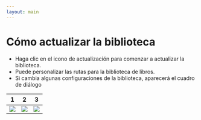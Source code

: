 ```yaml
---
layout: main
---
```


# Cómo actualizar la biblioteca

* Haga clic en el icono de actualización para comenzar a actualizar la biblioteca.
* Puede personalizar las rutas para la biblioteca de libros.
* Si cambia algunas configuraciones de la biblioteca, aparecerá el cuadro de diálogo

|1|2|3|
|-|-|-|
|![](1.png)|![](2.png)|![](3.png)|
